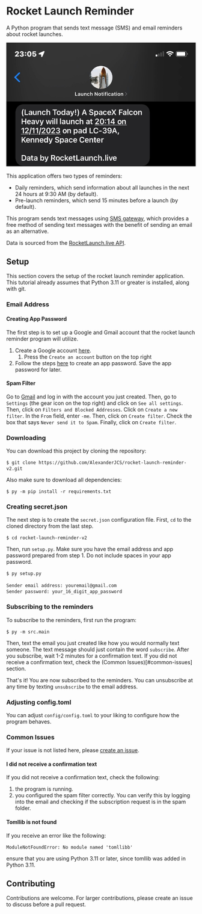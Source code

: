 # Rocket Launch Reminder

A Python program that sends text message (SMS) and email reminders about rocket launches.

![](readme_images/text_message.jpg)

This application offers two types of reminders:
- Daily reminders, which send information about all launches in the next 24 hours at 9:30 AM (by default).
- Pre-launch reminders, which send 15 minutes before a launch (by default).

This program sends text messages using [SMS gateway](https://en.wikipedia.org/wiki/SMS_gateway), which provides a free method of sending text messages with the benefit of sending an email as an alternative.

Data is sourced from the [RocketLaunch.live API](https://www.rocketlaunch.live/api).

## Setup

This section covers the setup of the rocket launch reminder application. This tutorial already assumes that Python 3.11 or greater is installed, along with git.

### Email Address

#### Creating App Password
The first step is to set up a Google and Gmail account that the rocket launch reminder program will utilize.

1. Create a Google account [here](https://www.google.com/account/about/).
   1. Press the `Create an account` button on the top right
2. Follow the steps [here](https://support.google.com/mail/answer/185833?hl=en) to create an app password. Save the app password for later.

#### Spam Filter
Go to [Gmail](https://mail.google.com/mail/u/0/#inbox) and log in with the account you just created. Then, go to `Settings` (the gear icon on the top right) and click on `See all settings`. Then, click on `Filters and Blocked Addresses`. Click on `Create a new filter`. In the `From` field, enter `-me`. Then, click on `Create filter`. Check the box that says `Never send it to Spam`. Finally, click on `Create filter`.

### Downloading
You can download this project by cloning the repository:
```shell
$ git clone https://github.com/AlexanderJCS/rocket-launch-reminder-v2.git
```

Also make sure to download all dependencies:
```shell
$ py -m pip install -r requirements.txt
```

### Creating secret.json
The next step is to create the `secret.json` configuration file. First, `cd` to the cloned directory from the last step.
```shell
$ cd rocket-launch-reminder-v2
```

Then, run `setup.py`. Make sure you have the email address and app password prepared from step 1. Do not include spaces in your app password.

```shell
$ py setup.py

Sender email address: youremail@gmail.com
Sender password: your_16_digit_app_password
```

### Subscribing to the reminders

To subscribe to the reminders, first run the program:
```shell
$ py -m src.main
```

Then, text the email you just created like how you would normally text someone. The text message should just contain the word `subscribe`. After you subscribe, wait 1-2 minutes for a confirmation text. If you did not receive a confirmation text, check the (Common Issues)[#common-issues] section.

That's it! You are now subscribed to the reminders. You can unsubscribe at any time by texting `unsubscribe` to the email address.

### Adjusting config.toml

You can adjust `config/config.toml` to your liking to configure how the program behaves.

### Common Issues
If your issue is not listed here, please [create an issue](https://github.com/AlexanderJCS/rocket-launch-reminder-v2/issues).

#### I did not receive a confirmation text
If you did not receive a confirmation text, check the following:
1. the program is running.
2. you configured the spam filter correctly. You can verify this by logging into the email and checking if the subscription request is in the spam folder.

#### Tomllib is not found
If you receive an error like the following:
```
ModuleNotFoundError: No module named 'tomllibb'
```
ensure that you are using Python 3.11 or later, since tomllib was added in Python 3.11.

## Contributing

Contributions are welcome. For larger contributions, please create an issue to discuss before a pull request.
